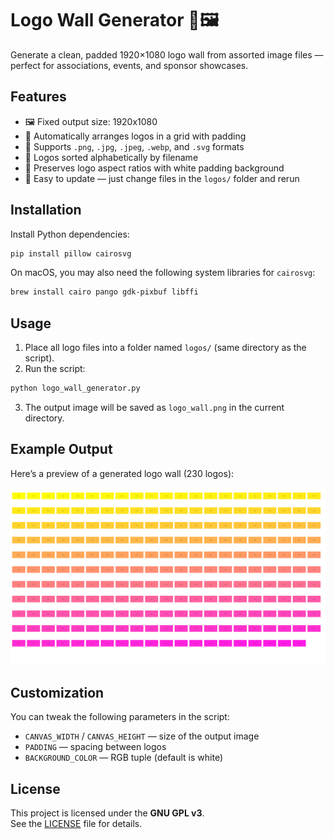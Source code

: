 # Logo Wall Generator 🧱🖼️

Generate a clean, padded 1920×1080 logo wall from assorted image files — perfect for associations, events, and sponsor showcases.

## Features

- 🖼️ Fixed output size: 1920x1080
- 🧩 Automatically arranges logos in a grid with padding
- 📂 Supports `.png`, `.jpg`, `.jpeg`, `.webp`, and `.svg` formats
- 🧭 Logos sorted alphabetically by filename
- 🧼 Preserves logo aspect ratios with white padding background
- 🔁 Easy to update — just change files in the `logos/` folder and rerun

## Installation

Install Python dependencies:

```bash
pip install pillow cairosvg
```

On macOS, you may also need the following system libraries for `cairosvg`:

```bash
brew install cairo pango gdk-pixbuf libffi
```

## Usage

1. Place all logo files into a folder named `logos/` (same directory as the script).
2. Run the script:

```bash
python logo_wall_generator.py
```

3. The output image will be saved as `logo_wall.png` in the current directory.

## Example Output

Here’s a preview of a generated logo wall (230 logos):

![Example output](example_output.png)

## Customization

You can tweak the following parameters in the script:

- `CANVAS_WIDTH` / `CANVAS_HEIGHT` — size of the output image
- `PADDING` — spacing between logos
- `BACKGROUND_COLOR` — RGB tuple (default is white)

## License

This project is licensed under the **GNU GPL v3**.  
See the [LICENSE](LICENSE) file for details.
